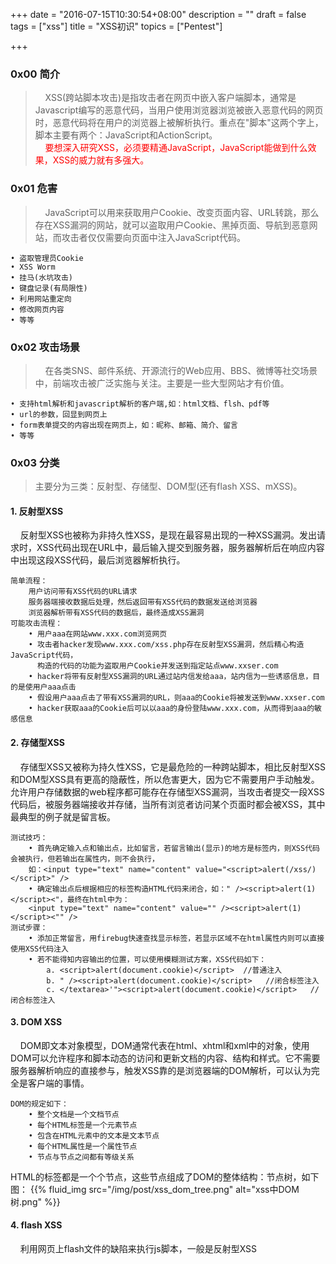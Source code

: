 +++
date = "2016-07-15T10:30:54+08:00"
description = ""
draft = false
tags = ["xss"]
title = "XSS初识"
topics = ["Pentest"]

+++

### 0x00 简介
> &nbsp;&nbsp;&nbsp;&nbsp;XSS(跨站脚本攻击)是指攻击者在网页中嵌入客户端脚本，通常是Javascript编写的恶意代码，当用户使用浏览器浏览被嵌入恶意代码的网页时，恶意代码将在用户的浏览器上被解析执行。重点在"脚本"这两个字上，脚本主要有两个：JavaScript和ActionScript。  
<font color="FF0000">&nbsp;&nbsp;&nbsp;&nbsp;要想深入研究XSS，必须要精通JavaScript，JavaScript能做到什么效果，XSS的威力就有多强大。</font>

### 0x01 危害
> &nbsp;&nbsp;&nbsp;&nbsp;JavaScript可以用来获取用户Cookie、改变页面内容、URL转跳，那么存在XSS漏洞的网站，就可以盗取用户Cookie、黑掉页面、导航到恶意网站，而攻击者仅仅需要向页面中注入JavaScript代码。
```
• 盗取管理员Cookie
• XSS Worm
• 挂马(水坑攻击)
• 键盘记录(有局限性)
• 利用网站重定向
• 修改网页内容
• 等等
```

### 0x02 攻击场景
> &nbsp;&nbsp;&nbsp;&nbsp;在各类SNS、邮件系统、开源流行的Web应用、BBS、微博等社交场景中，前端攻击被广泛实施与关注。主要是一些大型网站才有价值。
```
• 支持html解析和javascript解析的客户端,如：html文档、flsh、pdf等
• url的参数，回显到网页上
• form表单提交的内容出现在网页上，如：昵称、邮箱、简介、留言
• 等等
```

### 0x03 分类
> 主要分为三类：反射型、存储型、DOM型(还有flash XSS、mXSS)。   
#### 1. 反射型XSS  
&nbsp;&nbsp;&nbsp;&nbsp;反射型XSS也被称为非持久性XSS，是现在最容易出现的一种XSS漏洞。发出请求时，XSS代码出现在URL中，最后输入提交到服务器，服务器解析后在响应内容中出现这段XSS代码，最后浏览器解析执行。
```
简单流程：
    用户访问带有XSS代码的URL请求
    服务器端接收数据后处理，然后返回带有XSS代码的数据发送给浏览器
    浏览器解析带有XSS代码的数据后，最终造成XSS漏洞
可能攻击流程：
    • 用户aaa在网站www.xxx.com浏览网页
    • 攻击者hacker发现www.xxx.com/xss.php存在反射型XSS漏洞，然后精心构造JavaScript代码，
      构造的代码的功能为盗取用户Cookie并发送到指定站点www.xxser.com
    • hacker将带有反射型XSS漏洞的URL通过站内信发给aaa，站内信为一些诱惑信息，目的是使用户aaa点击
    • 假设用户aaa点击了带有XSS漏洞的URL，则aaa的Cookie将被发送到www.xxser.com
    • hacker获取aaa的Cookie后可以以aaa的身份登陆www.xxx.com，从而得到aaa的敏感信息
```
#### 2. 存储型XSS  
&nbsp;&nbsp;&nbsp;&nbsp;存储型XSS又被称为持久性XSS，它是最危险的一种跨站脚本，相比反射型XSS和DOM型XSS具有更高的隐蔽性，所以危害更大，因为它不需要用户手动触发。 允许用户存储数据的web程序都可能存在存储型XSS漏洞，当攻击者提交一段XSS代码后，被服务器端接收并存储，当所有浏览者访问某个页面时都会被XSS，其中最典型的例子就是留言板。
```
测试技巧：
    • 首先确定输入点和输出点，比如留言，若留言输出(显示)的地方是标签内，则XSS代码会被执行，但若输出在属性内，则不会执行，
    如：<input type="text" name="content" value="<script>alert(/xss/)</script>" />
    • 确定输出点后根据相应的标签构造HTML代码来闭合，如：" /><script>alert(1)</script><"，最终在html中为：
    <input type="text" name="content" value="" /><script>alert(1)</script><"" />
测试步骤：
    • 添加正常留言，用firebug快速查找显示标签，若显示区域不在html属性内则可以直接使用XSS代码注入
    • 若不能得知内容输出的位置，可以使用模糊测试方案，XSS代码如下：
        a. <script>alert(document.cookie)</script>  //普通注入
        b. " /><script>alert(document.cookie)</script>   //闭合标签注入
        c. </textarea>'"><script>alert(document.cookie)</script>   //闭合标签注入
```
#### 3. DOM XSS
&nbsp;&nbsp;&nbsp;&nbsp;DOM即文本对象模型，DOM通常代表在html、xhtml和xml中的对象，使用DOM可以允许程序和脚本动态的访问和更新文档的内容、结构和样式。它不需要服务器解析响应的直接参与，触发XSS靠的是浏览器端的DOM解析，可以认为完全是客户端的事情。
```
DOM的规定如下：
    • 整个文档是一个文档节点
    • 每个HTML标签是一个元素节点
    • 包含在HTML元素中的文本是文本节点
    • 每个HTML属性是一个属性节点
    • 节点与节点之间都有等级关系
```
HTML的标签都是一个个节点，这些节点组成了DOM的整体结构：节点树，如下图：
{{% fluid_img src="/img/post/xss_dom_tree.png" alt="xss中DOM树.png" %}}
#### 4. flash XSS
&nbsp;&nbsp;&nbsp;&nbsp;利用网页上flash文件的缺陷来执行js脚本，一般是反射型XSS